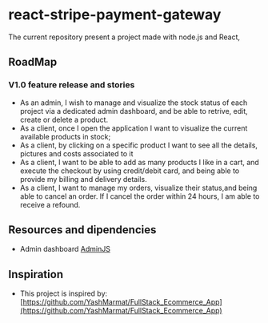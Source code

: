 # react-stripe-payment-gateway

The current repository present a project made with node.js and React,

## RoadMap

### V1.0 feature release and stories
* As an admin, I wish to manage and visualize the stock status of each project via a dedicated admin dashboard, and be able to retrive, edit, create or delete a product.  
* As a client, once I open the application I want to visualize the current available products in stock;
* As a client, by clicking on a specific product I want to see all the details, pictures and costs associated to it
* As a client, I want to be able to add as many products I like in a cart, and execute the checkout by using credit/debit card, and being able to provide my billing and delivery details.
* As a client, I want to manage my orders, visualize their status,and being able to cancel an order. If I cancel the order within 24 hours, I am able to receive a refound. 

## Resources and dipendencies
* Admin dashboard [AdminJS](https://adminjs.co/pricing)

## Inspiration
* This project is inspired by: [https://github.com/YashMarmat/FullStack_Ecommerce_App](https://github.com/YashMarmat/FullStack_Ecommerce_App)
